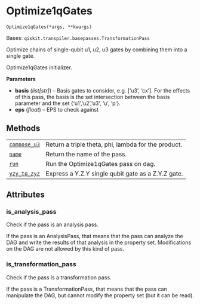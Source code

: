 # Optimize1qGates

<span id="undefined" />

`Optimize1qGates(*args, **kwargs)`

Bases: `qiskit.transpiler.basepasses.TransformationPass`

Optimize chains of single-qubit u1, u2, u3 gates by combining them into a single gate.

Optimize1qGates initializer.

**Parameters**

*   **basis** (*list\[str]*) – Basis gates to consider, e.g. \[‘u3’, ‘cx’]. For the effects of this pass, the basis is the set intersection between the basis parameter and the set \{‘u1’,’u2’,’u3’, ‘u’, ‘p’}.
*   **eps** (*float*) – EPS to check against

## Methods

|                                                                                                                                                                               |                                                     |
| ----------------------------------------------------------------------------------------------------------------------------------------------------------------------------- | --------------------------------------------------- |
| [`compose_u3`](qiskit.transpiler.passes.Optimize1qGates.compose_u3#qiskit.transpiler.passes.Optimize1qGates.compose_u3 "qiskit.transpiler.passes.Optimize1qGates.compose_u3") | Return a triple theta, phi, lambda for the product. |
| [`name`](qiskit.transpiler.passes.Optimize1qGates.name#qiskit.transpiler.passes.Optimize1qGates.name "qiskit.transpiler.passes.Optimize1qGates.name")                         | Return the name of the pass.                        |
| [`run`](qiskit.transpiler.passes.Optimize1qGates.run#qiskit.transpiler.passes.Optimize1qGates.run "qiskit.transpiler.passes.Optimize1qGates.run")                             | Run the Optimize1qGates pass on dag.                |
| [`yzy_to_zyz`](qiskit.transpiler.passes.Optimize1qGates.yzy_to_zyz#qiskit.transpiler.passes.Optimize1qGates.yzy_to_zyz "qiskit.transpiler.passes.Optimize1qGates.yzy_to_zyz") | Express a Y.Z.Y single qubit gate as a Z.Y.Z gate.  |

## Attributes

<span id="undefined" />

### is\_analysis\_pass

Check if the pass is an analysis pass.

If the pass is an AnalysisPass, that means that the pass can analyze the DAG and write the results of that analysis in the property set. Modifications on the DAG are not allowed by this kind of pass.

<span id="undefined" />

### is\_transformation\_pass

Check if the pass is a transformation pass.

If the pass is a TransformationPass, that means that the pass can manipulate the DAG, but cannot modify the property set (but it can be read).
